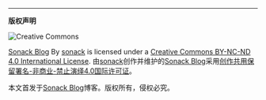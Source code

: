<br />
<br />
<hr />
<div id="copyright">

<strong>版权声明</strong>

![Creative Commons](http://of1cz7dcw.bkt.clouddn.com/cc.png)

[Sonack Blog](http://sonack.top/) By [sonack](https://github.com/sonack) is licensed under a [Creative Commons BY-NC-ND 4.0 International License](http://creativecommons.org/licenses/by-nc-nd/4.0/).
由[sonack](https://github.com/sonack)创作并维护的[Sonack Blog](http://sonack.top/)采用[创作共用保留署名-非商业-禁止演绎4.0国际许可证](http://creativecommons.org/licenses/by-nc-nd/4.0/)。

本文首发于[Sonack Blog](http://sonack.top/)博客。版权所有，侵权必究。


